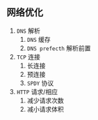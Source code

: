 ## 网络优化
1. `DNS` 解析 
   1. `DNS` 缓存
   2. `DNS prefecth` 解析前置
2. `TCP` 连接
   1. 长连接
   2. 预连接
   3. `SPDY` 协议
3. `HTTP` 请求/相应
   1. 减少请求次数
   2. 减小请求体积


